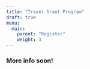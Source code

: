 ```yaml
---
title: "Travel Grant Program"
draft: true
menu:
  main:
    parent: "Register"
    weight: 3
---
```


### **More info soon!**
